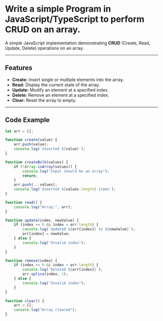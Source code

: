 # Write a simple Program in JavaScript/TypeScript to perform CRUD on an array.

A simple JavaScript implementation demonstrating **CRUD** (Create, Read, Update, Delete) operations on an array.

---

## Features

- **Create:** Insert single or multiple elements into the array.
- **Read:** Display the current state of the array.
- **Update:** Modify an element at a specified index.
- **Delete:** Remove an element at a specified index.
- **Clear:** Reset the array to empty.

---

## Code Example

```javascript
let arr = [];

function create(value) {
    arr.push(value);
    console.log(`Inserted ${value}`);
}

function createBulk(values) {
    if (!Array.isArray(values)) {
        console.log("Input should be an array");
        return;
    }
    arr.push(...values);
    console.log(`Inserted ${values.length} items`);
}

function read() {
    console.log("Array:", arr);
}

function update(index, newValue) {
    if (index >= 0 && index < arr.length) {
        console.log(`Updated ${arr[index]} to ${newValue}`);
        arr[index] = newValue;
    } else {
        console.log("Invalid index");
    }
}

function remove(index) {
    if (index >= 0 && index < arr.length) {
        console.log(`Deleted ${arr[index]}`);
        arr.splice(index, 1);
    } else {
        console.log("Invalid index");
    }
}

function clear() {
    arr = [];
    console.log("Array cleared");
}

